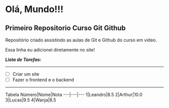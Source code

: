 # Olá, Mundo!!!
 ## Primeiro Repositorio **Curso Git Github**

 Repositório criado assistindo as aulas de Git e Github do curso em video.

 Essa linha eu adicionei diretamente no site!

__*Lista de Tarefas:*__
***
- [ ] Criar um site
- [ ] Fazer o frontend e o backend
***
Tabela
Número|Nome|Nota
---|---|---
1|Leandro|8.5
2|Arthur|10.0
3|Lucas|9.5
4|Wanja|8.5



